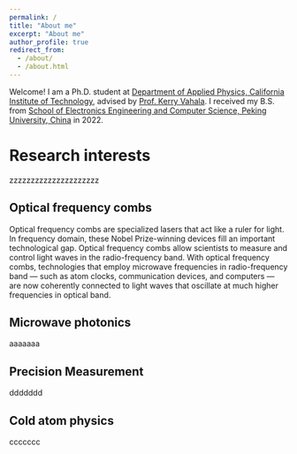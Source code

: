 ```yaml
---
permalink: /
title: "About me"
excerpt: "About me"
author_profile: true
redirect_from: 
  - /about/
  - /about.html
---
```


Welcome! I am a Ph.D. student at [Department of Applied Physics, California Institute of Technology](https://aph.caltech.edu/), advised by [Prof. Kerry Vahala](https://vahala.caltech.edu/). I received my B.S. from [School of Electronics Engineering and Computer Science, Peking University, China](http://eecs.pku.edu.cn/) in 2022.

Research interests
======

zzzzzzzzzzzzzzzzzzzzz

Optical frequency combs
------
Optical frequency combs are specialized lasers that act like a ruler for light. In frequency domain, these Nobel Prize-winning devices fill an important technological gap. Optical frequency combs allow scientists to measure and control light waves in the radio-frequency band. With optical frequency combs, technologies that employ microwave frequencies in radio-frequency band — such as atom clocks, communication devices, and computers — are now coherently connected to light waves that oscillate at much higher frequencies in optical band. 

Microwave photonics
------
aaaaaaa

Precision Measurement
------
ddddddd

Cold atom physics
------
ccccccc
